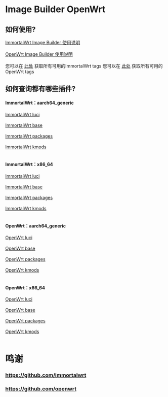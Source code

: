 # Image Builder OpenWrt
## 如何使用?
[ImmortalWrt Image Builder 使用说明](https://github.com/1715173329/blog/issues/8) <br><br>
[OpenWrt Image Builder 使用说明](https://openwrt.org/docs/guide-user/additional-software/imagebuilder) <br><br>
您可以在 [此处](https://hub.docker.com/r/immortalwrt/imagebuilder/tags) 获取所有可用的ImmortalWrt tags
您可以在 [此处](https://hub.docker.com/r/openwrt/imagebuilder/tags) 获取所有可用的OpenWrt tags
## 如何查询都有哪些插件?
#### ImmortalWrt：aarch64_generic
[ImmortalWrt luci](https://mirrors.sjtug.sjtu.edu.cn/immortalwrt/releases/24.10-SNAPSHOT/packages/aarch64_generic/luci/) <br><br>
[ImmortalWrt base](https://mirrors.sjtug.sjtu.edu.cn/immortalwrt/releases/24.10-SNAPSHOT/packages/aarch64_generic/base/) <br><br>
[ImmortalWrt packages](https://mirrors.sjtug.sjtu.edu.cn/immortalwrt/releases/24.10-SNAPSHOT/packages/aarch64_generic/packages/) <br><br>
[ImmortalWrt kmods](https://mirrors.sjtug.sjtu.edu.cn/immortalwrt/releases/24.10-SNAPSHOT/targets/rockchip/armv8/kmods/) <br><br>
#### ImmortalWrt：x86_64
[ImmortalWrt luci](https://mirrors.sjtug.sjtu.edu.cn/immortalwrt/releases/24.10-SNAPSHOT/packages/x86_64/luci/) <br><br>
[ImmortalWrt base](https://mirrors.sjtug.sjtu.edu.cn/immortalwrt/releases/24.10-SNAPSHOT/packages/x86_64/base/) <br><br>
[ImmortalWrt packages](https://mirrors.sjtug.sjtu.edu.cn/immortalwrt/releases/24.10-SNAPSHOT/packages/x86_64/packages/) <br><br>
[ImmortalWrt kmods](https://mirrors.sjtug.sjtu.edu.cn/immortalwrt/releases/24.10-SNAPSHOT/targets/x86/64/armv8/kmods/) <br><br>
#### OpenWrt：aarch64_generic
[OpenWrt luci](https://mirrors.sjtug.sjtu.edu.cn/openwrt/releases/24.10-SNAPSHOT/packages/aarch64_generic/luci/) <br><br>
[OpenWrt base](https://mirrors.sjtug.sjtu.edu.cn/openwrt/releases/24.10-SNAPSHOT/packages/aarch64_generic/base/) <br><br>
[OpenWrt packages](https://mirrors.sjtug.sjtu.edu.cn/openwrt/releases/24.10-SNAPSHOT/packages/aarch64_generic/packages/) <br><br>
[OpenWrt kmods](https://mirrors.sjtug.sjtu.edu.cn/openwrt/releases/24.10-SNAPSHOT/targets/rockchip/armv8/kmods/) <br><br>
#### OpenWrt：x86_64
[OpenWrt luci](https://mirrors.sjtug.sjtu.edu.cn/openwrt/releases/24.10-SNAPSHOT/packages/x86_64/luci/) <br><br>
[OpenWrt base](https://mirrors.sjtug.sjtu.edu.cn/openwrt/releases/24.10-SNAPSHOT/packages/x86_64/base/) <br><br>
[OpenWrt packages](https://mirrors.sjtug.sjtu.edu.cn/openwrt/releases/24.10-SNAPSHOT/packages/x86_64/packages/) <br><br>
[OpenWrt kmods](https://mirrors.sjtug.sjtu.edu.cn/openwrt/releases/24.10-SNAPSHOT/targets/x86/64/armv8/kmods/) <br><br>
# 鸣谢
### https://github.com/immortalwrt
### https://github.com/openwrt

